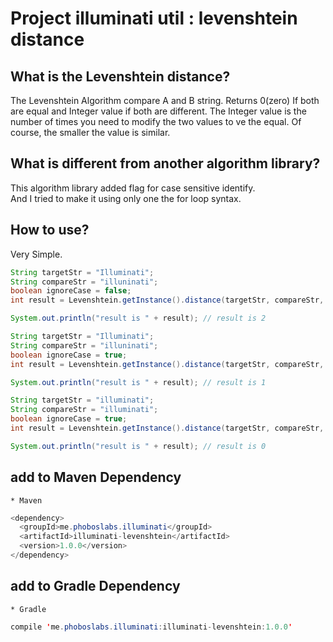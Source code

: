 # Project illuminati util : levenshtein distance

## What is the Levenshtein distance?
The Levenshtein Algorithm compare A and B string.
Returns 0(zero) If both are equal and Integer value if both are different.
The Integer value is the number of times you need to modify the two values to ve the equal.
Of course, the smaller the value is similar.

## What is different from another algorithm library?
This algorithm library added flag for case sensitive identify.<br>
And I tried to make it using only one the for loop syntax.

## How to use?
Very Simple. 

```java
String targetStr = "Illuminati";
String compareStr = "illuninati";
boolean ignoreCase = false;
int result = Levenshtein.getInstance().distance(targetStr, compareStr, ignoreCase);

System.out.println("result is " + result); // result is 2
```

```java
String targetStr = "Illuminati";
String compareStr = "illuninati";
boolean ignoreCase = true;
int result = Levenshtein.getInstance().distance(targetStr, compareStr, ignoreCase);

System.out.println("result is " + result); // result is 1
```

```java
String targetStr = "illuminati";
String compareStr = "illuminati";
boolean ignoreCase = true;
int result = Levenshtein.getInstance().distance(targetStr, compareStr, ignoreCase);

System.out.println("result is " + result); // result is 0
```

## add to Maven Dependency
    * Maven
    
```java
<dependency>
  <groupId>me.phoboslabs.illuminati</groupId>
  <artifactId>illuminati-levenshtein</artifactId>
  <version>1.0.0</version>
</dependency>
```

## add to Gradle Dependency
    * Gradle
    
```java
compile 'me.phoboslabs.illuminati:illuminati-levenshtein:1.0.0'
```